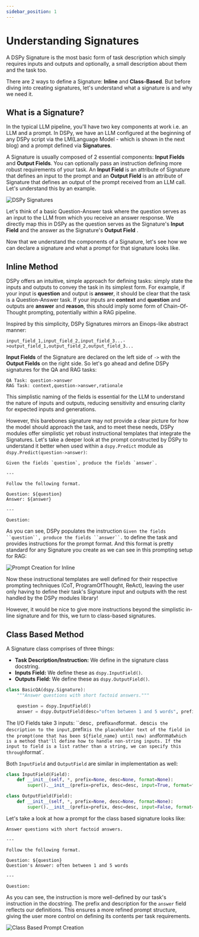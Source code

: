 ```yaml
---
sidebar_position: 1
---
```


# Understanding Signatures

A DSPy Signature is the most basic form of task description which simply requires inputs and outputs and optionally, a small description about them and the task too.

There are 2 ways to define a Signature: **Inline** and **Class-Based**. But before diving into creating signatures, let's understand what a signature is and why we need it.

## What is a Signature?

In the typical LLM pipeline, you'll have two key components at work i.e. an LLM and a prompt. In DSPy, we have an LLM configured at the beginning of any DSPy script via the LM(Language Model - which is shown in the next blog) and a prompt defined via **Signatures**.

A Signature is usually composed of 2 essential components: **Input Fields** and **Output Fields**. You can optionally pass an instruction defining more robust requirements of your task. An **Input Field** is an attribute of Signature that defines an input to the prompt and an **Output Field** is an attribute of Signature that defines an output of the prompt received from an LLM call. Let's understand this by an example.

![DSPy Signatures](./img/dspy_signatures.png)

Let's think of a basic Question-Answer task where the question serves as an input to the LLM from which you receive an answer response. We directly map this in DSPy as the question serves as the Signature's **Input Field** and the answer as the Signature's **Output Field** .

Now that we understand the components of a Signature, let's see how we can declare a signature and what a prompt for that signature looks like.

## Inline Method

DSPy offers an intuitive, simple approach for defining tasks: simply state the inputs and outputs to convey the task in its simplest form. For example, if your input is **question** and output is **answer**, it should be clear that the task is a Question-Answer task. If your inputs are **context** and **question** and outputs are **answer** and **reason**, this should imply some form of Chain-Of-Thought prompting, potentially within a RAG pipeline.

Inspired by this simplicity, DSPy Signatures mirrors an Einops-like abstract manner:

```text
input_field_1,input_field_2,input_field_3...->output_field_1,output_field_2,output_field_3...
```

**Input Fields** of the Signature are declared on the left side of `->` with the **Output Fields** on the right side. So let's go ahead and define DSPy signatures for the QA and RAG tasks:

```text
QA Task: question->answer
RAG Task: context,question->answer,rationale
```

This simplistic naming of the fields is essential for the LLM to understand the nature of inputs and outputs, reducing sensitivity and ensuring clarity for expected inputs and generations. 

However, this barebones signature may not provide a clear picture for how the model should approach the task, and to meet these needs, DSPy modules offer simplistic yet robust instructional templates that integrate the Signatures.
Let's take a deeper look at the prompt constructed by DSPy to understand it better when used within a `dspy.Predict` module as `dspy.Predict(question->answer)`:

```
Given the fields `question`, produce the fields `answer`.

---

Follow the following format.

Question: ${question}
Answer: ${answer}

---

Question:
```

As you can see, DSPy populates the instruction `Given the fields ``question``, produce the fields ``answer``.` to define the task and provides instructions for the prompt format. And this format is pretty standard for any Signature you create as we can see in this prompting setup for RAG:

![Prompt Creation for Inline](./img/prompt_creation.png)

Now these instructional templates are well defined for their respective prompting techniques (CoT, ProgramOfThought, ReAct), leaving the user only having to define their task's Signature input and outputs with the rest handled by the DSPy modules library!

However, it would be nice to give more instructions beyond the simplistic in-line signature and for this, we turn to class-based signatures.

## Class Based Method

A Signature class comprises of three things:

* **Task Description/Instruction:** We define in the signature class docstring.
* **Inputs Field:** We define these as `dspy.InputField()`.
* **Outputs Field:** We define these as `dspy.OutputField()`.

```python
class BasicQA(dspy.Signature):
    """Answer questions with short factoid answers."""

    question = dspy.InputField()
    answer = dspy.OutputField(desc="often between 1 and 5 words", prefix="Question's Answer:")
```

The I/O Fields take 3 inputs: ``desc`, `prefix` and `format`. `desc` is the description to the input, `prefix` is the placeholder text of the field in the prompt(one that has been ${field_name} until now) and `format` which is a method that'll define how to handle non-string inputs. If the input to field is a list rather than a string, we can specify this through `format`.

Both `InputField` and `OutputField` are similar in implementation as well:

```python
class InputField(Field):
    def __init__(self, *, prefix=None, desc=None, format=None):
        super().__init__(prefix=prefix, desc=desc, input=True, format=format)

class OutputField(Field):
    def __init__(self, *, prefix=None, desc=None, format=None):
        super().__init__(prefix=prefix, desc=desc, input=False, format=format)
```

Let's take a look at how a prompt for the class based signature looks like:

```text
Answer questions with short factoid answers.

---

Follow the following format.

Question: ${question}
Question's Answer: often between 1 and 5 words

---

Question:
```

As you can see, the instruction is more well-defined by our task's instruction in the docstring. The prefix and description for the `answer` field reflects our definitions. This ensures a more refined prompt structure, giving the user more control on defining its contents per task requirements.

![Class Based Prompt Creation](./img/class_based_prompt_creation.png)